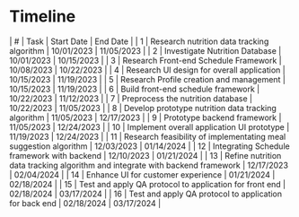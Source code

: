 # Timeline
| # | Task | Start Date | End Date |
| 1 | Research nutrition data tracking algorithm | 10/01/2023 | 11/05/2023 |
| 2 | Investigate Nutrition Database | 10/01/2023 | 10/15/2023 |
| 3 | Research Front-end Schedule Framework | 10/08/2023 | 10/22/2023 |
| 4 | Research UI design for overall application | 10/15/2023 | 11/19/2023 |
| 5 | Research Profile creation and management | 10/15/2023 | 11/19/2023 |
| 6 | Build front-end schedule framework | 10/22/2023 | 11/12/2023 |
| 7 | Preprocess the nutrition database | 10/22/2023 | 11/05/2023 |
| 8 | Develop prototype nutrition data tracking algorithm | 11/05/2023 | 12/17/2023 |
| 9 | Prototype backend framework | 11/05/2023 | 12/24/2023 |
| 10 | Implement overall application UI prototype | 11/19/2023 | 12/24/2023 | 
| 11 | Research feasibility of implementating meal suggestion algorithm | 12/03/2023 | 01/14/2024 |
| 12 | Integrating Schedule framework with backend | 12/10/2023 | 01/21/2024 |
| 13 | Refine nutrition data tracking algorithm and integrate with backend framework | 12/17/2023 | 02/04/2024 |
| 14 | Enhance UI for customer experience | 01/21/2024 | 02/18/2024 |
| 15 | Test and apply QA protocol to application for front end | 02/18/2024 | 03/17/2024 |
| 16 | Test and apply QA protocol to application for back end | 02/18/2024 | 03/17/2024 |